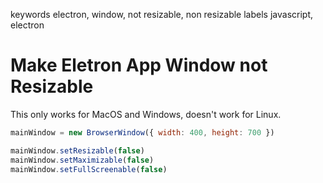 keywords electron, window, not resizable, non resizable
labels javascript, electron

# Make Eletron App Window not Resizable
This only works for MacOS and Windows, doesn't work for Linux.

```javascript
mainWindow = new BrowserWindow({ width: 400, height: 700 })

mainWindow.setResizable(false)
mainWindow.setMaximizable(false)
mainWindow.setFullScreenable(false)
```
